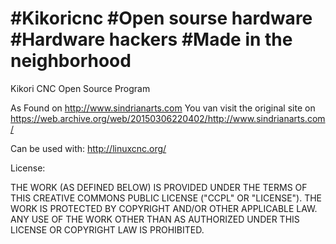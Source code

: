 # #Kikoricnc #Open sourse hardware #Hardware hackers #Made in the neighborhood

Kikori CNC Open Source Program

As Found on http://www.sindrianarts.com
You van visit the original site on https://web.archive.org/web/20150306220402/http://www.sindrianarts.com/

Can be used with:
http://linuxcnc.org/

License:

THE WORK (AS DEFINED BELOW) IS PROVIDED UNDER THE TERMS OF THIS CREATIVE COMMONS PUBLIC LICENSE ("CCPL" OR "LICENSE"). THE WORK IS PROTECTED BY COPYRIGHT AND/OR OTHER APPLICABLE LAW. ANY USE OF THE WORK OTHER THAN AS AUTHORIZED UNDER THIS LICENSE OR COPYRIGHT LAW IS PROHIBITED.

